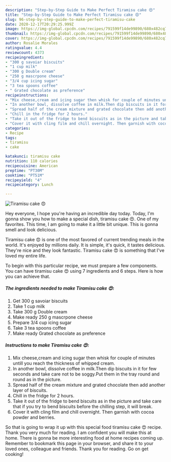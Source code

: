 ```yaml
---
description: "Step-by-Step Guide to Make Perfect Tiramisu cake 😍"
title: "Step-by-Step Guide to Make Perfect Tiramisu cake 😍"
slug: 96-step-by-step-guide-to-make-perfect-tiramisu-cake
date: 2020-12-17T20:29:25.999Z
image: https://img-global.cpcdn.com/recipes/791599f14de99890/680x482cq70/tiramisu-cake-😍-recipe-main-photo.jpg
thumbnail: https://img-global.cpcdn.com/recipes/791599f14de99890/680x482cq70/tiramisu-cake-😍-recipe-main-photo.jpg
cover: https://img-global.cpcdn.com/recipes/791599f14de99890/680x482cq70/tiramisu-cake-😍-recipe-main-photo.jpg
author: Rosalie Morales
ratingvalue: 4.4
reviewcount: 4373
recipeingredient:
- "300 g savoiar biscuits"
- "1 cup milk"
- "300 g Double cream"
- "250 g mascrpone cheese"
- "3/4 cup icing sugar"
- "3 tea spoons coffee"
- " Grated chocolate as preference"
recipeinstructions:
- "Mix cheese,cream and icing sugar then whisk for couple of minutes untill you reach the thickness of whipped cream."
- "In another bowl, dissolve coffee in milk.Then dip biscuits in it for few seconds and take care not to be soggy.Put them in the tray round and round as in the picture."
- "Spread half of the cream mixture and grated chocolate then add another layer of biscuits."
- "Chill in the fridge for 2 hours."
- "Take it out of the fridge to bend biscuits as in the picture and take care that if you try to bend biscuits before the chilling step, it will break."
- "Cover it with cling film and chill overnight. Then garnish with cocoa powder and berries."
categories:
- Recipe
tags:
- tiramisu
- cake

katakunci: tiramisu cake 
nutrition: 110 calories
recipecuisine: American
preptime: "PT30M"
cooktime: "PT51M"
recipeyield: "4"
recipecategory: Lunch

---
```



![Tiramisu cake 😍](https://img-global.cpcdn.com/recipes/791599f14de99890/680x482cq70/tiramisu-cake-😍-recipe-main-photo.jpg)

Hey everyone, I hope you're having an incredible day today. Today, I'm gonna show you how to make a special dish, tiramisu cake 😍. One of my favorites. This time, I am going to make it a little bit unique. This is gonna smell and look delicious.



Tiramisu cake 😍 is one of the most favored of current trending meals in the world. It's enjoyed by millions daily. It is simple, it's quick, it tastes delicious. They're nice and they look fantastic. Tiramisu cake 😍 is something that I've loved my entire life.


To begin with this particular recipe, we must prepare a few components. You can have tiramisu cake 😍 using 7 ingredients and 6 steps. Here is how you can achieve that.

<!--inarticleads1-->

##### The ingredients needed to make Tiramisu cake 😍:

1. Get 300 g savoiar biscuits
1. Take 1 cup milk
1. Take 300 g Double cream
1. Make ready 250 g mascrpone cheese
1. Prepare 3/4 cup icing sugar
1. Take 3 tea spoons coffee
1. Make ready  Grated chocolate as preference




<!--inarticleads2-->

##### Instructions to make Tiramisu cake 😍:

1. Mix cheese,cream and icing sugar then whisk for couple of minutes untill you reach the thickness of whipped cream.
1. In another bowl, dissolve coffee in milk.Then dip biscuits in it for few seconds and take care not to be soggy.Put them in the tray round and round as in the picture.
1. Spread half of the cream mixture and grated chocolate then add another layer of biscuits.
1. Chill in the fridge for 2 hours.
1. Take it out of the fridge to bend biscuits as in the picture and take care that if you try to bend biscuits before the chilling step, it will break.
1. Cover it with cling film and chill overnight. Then garnish with cocoa powder and berries.




So that is going to wrap it up with this special food tiramisu cake 😍 recipe. Thank you very much for reading. I am confident you will make this at home. There is gonna be more interesting food at home recipes coming up. Remember to bookmark this page in your browser, and share it to your loved ones, colleague and friends. Thank you for reading. Go on get cooking!
